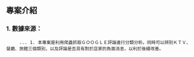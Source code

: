 
## 專案介紹
  ### 1. 數據來源：
         ... 1. 本專案是利用爬蟲抓取ＧＯＯＧＬＥ評論進行分類分析。同時可以辨別ＫＴＶ、餐廳、旅館三個類別，以及評論是否具有對於店家的負面消息，以利於後續改善。
